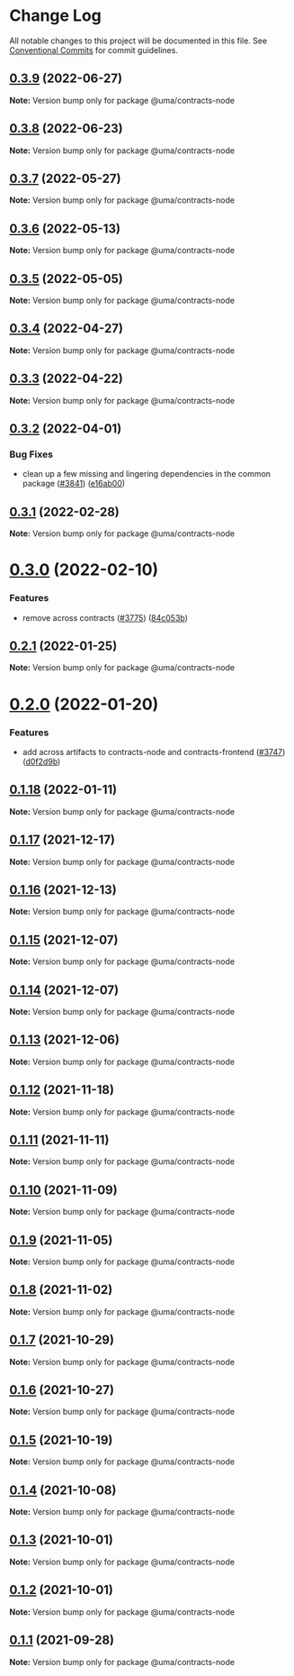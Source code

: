 # Change Log

All notable changes to this project will be documented in this file.
See [Conventional Commits](https://conventionalcommits.org) for commit guidelines.

## [0.3.9](https://github.com/UMAprotocol/protocol/compare/@uma/contracts-node@0.3.6...@uma/contracts-node@0.3.9) (2022-06-27)

**Note:** Version bump only for package @uma/contracts-node

## [0.3.8](https://github.com/UMAprotocol/protocol/compare/@uma/contracts-node@0.3.7...@uma/contracts-node@0.3.8) (2022-06-23)

**Note:** Version bump only for package @uma/contracts-node

## [0.3.7](https://github.com/UMAprotocol/protocol/compare/@uma/contracts-node@0.3.6...@uma/contracts-node@0.3.7) (2022-05-27)

**Note:** Version bump only for package @uma/contracts-node

## [0.3.6](https://github.com/UMAprotocol/protocol/compare/@uma/contracts-node@0.3.5...@uma/contracts-node@0.3.6) (2022-05-13)

**Note:** Version bump only for package @uma/contracts-node

## [0.3.5](https://github.com/UMAprotocol/protocol/compare/@uma/contracts-node@0.3.4...@uma/contracts-node@0.3.5) (2022-05-05)

**Note:** Version bump only for package @uma/contracts-node

## [0.3.4](https://github.com/UMAprotocol/protocol/compare/@uma/contracts-node@0.3.3...@uma/contracts-node@0.3.4) (2022-04-27)

**Note:** Version bump only for package @uma/contracts-node

## [0.3.3](https://github.com/UMAprotocol/protocol/compare/@uma/contracts-node@0.3.2...@uma/contracts-node@0.3.3) (2022-04-22)

**Note:** Version bump only for package @uma/contracts-node

## [0.3.2](https://github.com/UMAprotocol/protocol/compare/@uma/contracts-node@0.3.1...@uma/contracts-node@0.3.2) (2022-04-01)

### Bug Fixes

- clean up a few missing and lingering dependencies in the common package ([#3841](https://github.com/UMAprotocol/protocol/issues/3841)) ([e16ab00](https://github.com/UMAprotocol/protocol/commit/e16ab00bcb18fbadc08805c4793215539a741c67))

## [0.3.1](https://github.com/UMAprotocol/protocol/compare/@uma/contracts-node@0.3.0...@uma/contracts-node@0.3.1) (2022-02-28)

**Note:** Version bump only for package @uma/contracts-node

# [0.3.0](https://github.com/UMAprotocol/protocol/compare/@uma/contracts-node@0.2.1...@uma/contracts-node@0.3.0) (2022-02-10)

### Features

- remove across contracts ([#3775](https://github.com/UMAprotocol/protocol/issues/3775)) ([84c053b](https://github.com/UMAprotocol/protocol/commit/84c053b4d9e758f0f5c21886cafa063427843f2b))

## [0.2.1](https://github.com/UMAprotocol/protocol/compare/@uma/contracts-node@0.2.0...@uma/contracts-node@0.2.1) (2022-01-25)

**Note:** Version bump only for package @uma/contracts-node

# [0.2.0](https://github.com/UMAprotocol/protocol/compare/@uma/contracts-node@0.1.18...@uma/contracts-node@0.2.0) (2022-01-20)

### Features

- add across artifacts to contracts-node and contracts-frontend ([#3747](https://github.com/UMAprotocol/protocol/issues/3747)) ([d0f2d9b](https://github.com/UMAprotocol/protocol/commit/d0f2d9bca6c3344468a5bc69832cb40319c8da95))

## [0.1.18](https://github.com/UMAprotocol/protocol/compare/@uma/contracts-node@0.1.17...@uma/contracts-node@0.1.18) (2022-01-11)

**Note:** Version bump only for package @uma/contracts-node

## [0.1.17](https://github.com/UMAprotocol/protocol/compare/@uma/contracts-node@0.1.16...@uma/contracts-node@0.1.17) (2021-12-17)

**Note:** Version bump only for package @uma/contracts-node

## [0.1.16](https://github.com/UMAprotocol/protocol/compare/@uma/contracts-node@0.1.15...@uma/contracts-node@0.1.16) (2021-12-13)

**Note:** Version bump only for package @uma/contracts-node

## [0.1.15](https://github.com/UMAprotocol/protocol/compare/@uma/contracts-node@0.1.13...@uma/contracts-node@0.1.15) (2021-12-07)

**Note:** Version bump only for package @uma/contracts-node

## [0.1.14](https://github.com/UMAprotocol/protocol/compare/@uma/contracts-node@0.1.13...@uma/contracts-node@0.1.14) (2021-12-07)

**Note:** Version bump only for package @uma/contracts-node

## [0.1.13](https://github.com/UMAprotocol/protocol/compare/@uma/contracts-node@0.1.12...@uma/contracts-node@0.1.13) (2021-12-06)

**Note:** Version bump only for package @uma/contracts-node

## [0.1.12](https://github.com/UMAprotocol/protocol/compare/@uma/contracts-node@0.1.11...@uma/contracts-node@0.1.12) (2021-11-18)

**Note:** Version bump only for package @uma/contracts-node

## [0.1.11](https://github.com/UMAprotocol/protocol/compare/@uma/contracts-node@0.1.10...@uma/contracts-node@0.1.11) (2021-11-11)

**Note:** Version bump only for package @uma/contracts-node

## [0.1.10](https://github.com/UMAprotocol/protocol/compare/@uma/contracts-node@0.1.9...@uma/contracts-node@0.1.10) (2021-11-09)

**Note:** Version bump only for package @uma/contracts-node

## [0.1.9](https://github.com/UMAprotocol/protocol/compare/@uma/contracts-node@0.1.8...@uma/contracts-node@0.1.9) (2021-11-05)

**Note:** Version bump only for package @uma/contracts-node

## [0.1.8](https://github.com/UMAprotocol/protocol/compare/@uma/contracts-node@0.1.7...@uma/contracts-node@0.1.8) (2021-11-02)

**Note:** Version bump only for package @uma/contracts-node

## [0.1.7](https://github.com/UMAprotocol/protocol/compare/@uma/contracts-node@0.1.6...@uma/contracts-node@0.1.7) (2021-10-29)

**Note:** Version bump only for package @uma/contracts-node

## [0.1.6](https://github.com/UMAprotocol/protocol/compare/@uma/contracts-node@0.1.5...@uma/contracts-node@0.1.6) (2021-10-27)

**Note:** Version bump only for package @uma/contracts-node

## [0.1.5](https://github.com/UMAprotocol/protocol/compare/@uma/contracts-node@0.1.4...@uma/contracts-node@0.1.5) (2021-10-19)

**Note:** Version bump only for package @uma/contracts-node

## [0.1.4](https://github.com/UMAprotocol/protocol/compare/@uma/contracts-node@0.1.3...@uma/contracts-node@0.1.4) (2021-10-08)

**Note:** Version bump only for package @uma/contracts-node

## [0.1.3](https://github.com/UMAprotocol/protocol/compare/@uma/contracts-node@0.1.2...@uma/contracts-node@0.1.3) (2021-10-01)

**Note:** Version bump only for package @uma/contracts-node

## [0.1.2](https://github.com/UMAprotocol/protocol/compare/@uma/contracts-node@0.1.1...@uma/contracts-node@0.1.2) (2021-10-01)

**Note:** Version bump only for package @uma/contracts-node

## [0.1.1](https://github.com/UMAprotocol/protocol/compare/@uma/contracts-node@0.1.0...@uma/contracts-node@0.1.1) (2021-09-28)

**Note:** Version bump only for package @uma/contracts-node
